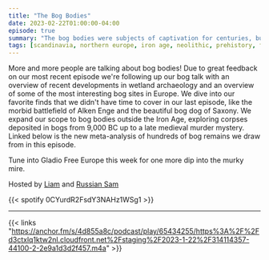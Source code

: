 ```yaml
---
title: "The Bog Bodies"
date: 2023-02-22T01:00:00-04:00
episode: true
summary: "The bog bodies were subjects of captivation for centuries, but just who were these people and why were they deposited in bogs?"
tags: [scandinavia, northern europe, iron age, neolithic, prehistory, florida]
---
```


More and more people are talking about bog bodies! Due to great feedback on our most recent episode we're following up our bog talk with an overview of recent developments in wetland archaeology and an overview of some of the most interesting bog sites in Europe. We dive into our favorite finds that we didn't have time to cover in our last episode, like the morbid battlefield of Alken Enge and the beautiful bog dog of Saxony. We expand our scope to bog bodies outside the Iron Age, exploring corpses deposited in bogs from 9,000 BC up to a late medieval murder mystery. Linked below is the new meta-analysis of hundreds of bog remains we draw from in this episode.

Tune into Gladio Free Europe this week for one more dip into the murky mire.

Hosted by [Liam](https://twitter.com/LegoRacers2) and [Russian Sam](https://twitter.com/reelCheburashka)

{{< spotify 0CYurdR2FsdY3NAHz1WSg1 >}}

---

{{< links "https://anchor.fm/s/4d855a8c/podcast/play/65434255/https%3A%2F%2Fd3ctxlq1ktw2nl.cloudfront.net%2Fstaging%2F2023-1-22%2F314114357-44100-2-2e9a1d3d2f457.m4a" >}}



